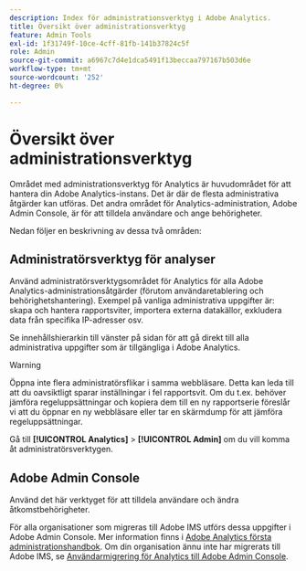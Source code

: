 ```yaml
---
description: Index för administrationsverktyg i Adobe Analytics.
title: Översikt över administrationsverktyg
feature: Admin Tools
exl-id: 1f31749f-10ce-4cff-81fb-141b37824c5f
role: Admin
source-git-commit: a6967c7d4e1dca5491f13beccaa797167b503d6e
workflow-type: tm+mt
source-wordcount: '252'
ht-degree: 0%

---
```


# Översikt över administrationsverktyg

Området med administrationsverktyg för Analytics är huvudområdet för att hantera din Adobe Analytics-instans. Det är där de flesta administrativa åtgärder kan utföras. Det andra området för Analytics-administration, Adobe Admin Console, är för att tilldela användare och ange behörigheter.

Nedan följer en beskrivning av dessa två områden:

## Administratörsverktyg för analyser

Använd administratörsverktygsområdet för Analytics för alla Adobe Analytics-administrationsåtgärder (förutom användaretablering och behörighetshantering). Exempel på vanliga administrativa uppgifter är: skapa och hantera rapportsviter, importera externa datakällor, exkludera data från specifika IP-adresser osv.

Se innehållshierarkin till vänster på sidan för att gå direkt till alla administrativa uppgifter som är tillgängliga i Adobe Analytics.

>[!WARNING]
>
>Öppna inte flera administratörsflikar i samma webbläsare. Detta kan leda till att du oavsiktligt sparar inställningar i fel rapportsvit. Om du t.ex. behöver jämföra regeluppsättningar och kopiera dem till en ny rapportserie föreslår vi att du öppnar en ny webbläsare eller tar en skärmdump för att jämföra regeluppsättningar.

Gå till **[!UICONTROL Analytics]** > **[!UICONTROL Admin]** om du vill komma åt administratörsverktygen.

## Adobe Admin Console

Använd det här verktyget för att tilldela användare och ändra åtkomstbehörigheter.

För alla organisationer som migreras till Adobe IMS utförs dessa uppgifter i Adobe Admin Console. Mer information finns i [Adobe Analytics första administrationshandbok](/help/admin/admin-console/first-admin-guide.md). Om din organisation ännu inte har migrerats till Adobe IMS, se [Användarmigrering för Analytics till Adobe Admin Console](/help/admin/tools/user-management/user-migration/c-migration-tool.md).




